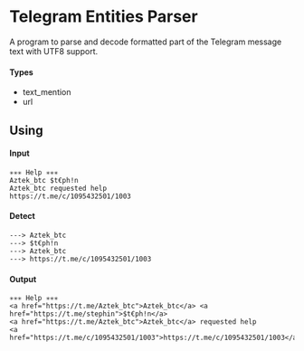 # Telegram Entities Parser

A program to parse and decode formatted part of the Telegram message text with UTF8 support.

#### Types

- text_mention
- url

## Using


#### Input

```
✳️✳️✳️ Help ✳️✳️✳️
Aztek_btc $t€ph!n 
Aztek_btc requested help
https://t.me/c/1095432501/1003
```

#### Detect

```
---> Aztek_btc
---> $t€ph!n
---> Aztek_btc
---> https://t.me/c/1095432501/1003
```

#### Output

```
✳️✳️✳️ Help ✳️✳️✳️
<a href="https://t.me/Aztek_btc">Aztek_btc</a> <a href="https://t.me/stephin">$t€ph!n</a> 
<a href="https://t.me/Aztek_btc">Aztek_btc</a> requested help
<a href="https://t.me/c/1095432501/1003">https://t.me/c/1095432501/1003</a>
```
